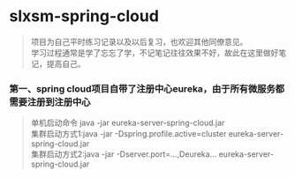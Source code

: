 # slxsm-spring-cloud
> 项目为自己平时练习记录以及以后复习，也欢迎其他同僚意见。<br/>
>学习过程通常是学了忘忘了学，不记笔记往往效果不好，故此在这里做好笔记，提高自己。

### 第一、spring cloud项目自带了注册中心eureka，由于所有微服务都需要注册到注册中心
> 单机启动命令 java -jar eureka-server-spring-cloud.jar <br/>
> 集群启动方式1:java -jar -Dspring.profile.active=cluster eureka-server-spring-cloud.jar <br/>
> 集群启动方式2:java -jar -Dserver.port=...,Deureka... eureka-server-spring-cloud.jar
